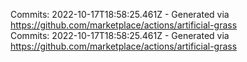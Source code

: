 Commits: 2022-10-17T18:58:25.461Z - Generated via https://github.com/marketplace/actions/artificial-grass
<br>
Commits: 2022-10-17T18:58:25.461Z - Generated via https://github.com/marketplace/actions/artificial-grass
<br>
